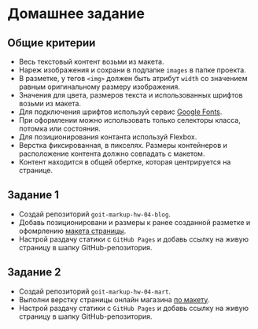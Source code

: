# Домашнее задание

## Общие критерии

- Весь текстовый контент возьми из макета.
- Нареж изображения и сохрани в подпапке `images` в папке проекта.
- В разметке, у тегов `<img>` должен быть атрибут `width` со значением равным
  оригинальному размеру изображения.
- Значения для цвета, размеров текста и использованных шрифтов возьми из макета.
- Для подключения шрифтов используй сервис
  [Google Fonts](https://fonts.google.com/).
- При оформлении можно использовать только селекторы класса, потомка или
  состояния.
- Для позиционирования контанта используй Flexbox.
- Верстка фиксированная, в пикселях. Размеры контейнеров и расположение контента
  должно совпадать с макетом.
- Контент находится в общей обертке, которая центрируется на странице.

## Задание 1

- Создай репозиторий `goit-markup-hw-04-blog`.
- Добавь позиционировани и размеры к ранее созданной разметке и офомрлению
  [макета страницы](./assets/blog.psd).
- Настрой раздачу статики с `GitHub Pages` и добавь ссылку на живую страницу в
  шапку GitHub-репозитория.

## Задание 2

- Создай репозиторий `goit-markup-hw-04-mart`.
- Выполни верстку страницы онлайн магазина [по макету](./assets/mart.psd).
- Настрой раздачу статики с `GitHub Pages` и добавь ссылку на живую страницу в
  шапку GitHub-репозитория.
